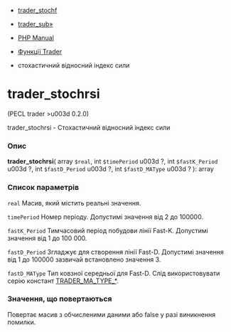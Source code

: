 - [ trader_stochf](function.trader-stochf.md)
- [trader_sub»](function.trader-sub.md)

- [PHP Manual](index.md)
- [Функції Trader](ref.trader.md)
- стохастичний відносний індекс сили

# trader_stochrsi

(PECL trader \>u003d 0.2.0)

trader_stochrsi - Стохастичний відносний індекс сили

### Опис

**trader_stochrsi**(
array `$real`,
int `$timePeriod` u003d ?,
int `$fastK_Period` u003d ?,
int `$fastD_Period` u003d ?,
int `$fastD_MAType` u003d ?
): array

### Список параметрів

`real`
Масив, який містить реальні значення.

`timePeriod`
Номер періоду. Допустимі значення від 2 до 100000.

`fastK_Period`
Тимчасовий період побудови лінії Fast-K. Допустимі значення від 1 до
100 000.

`fastD_Period`
Згладжує для створення лінії Fast-D. Допустимі значення від 1 до
100000 зазвичай встановлено значення 3.

`fastD_MAType`
Тип ковзної середньої для Fast-D. Слід використовувати серію констант
[TRADER_MA_TYPE\_\*](trader.constants.md).

### Значення, що повертаються

Повертає масив з обчисленими даними або false у разі
виникнення помилки.
